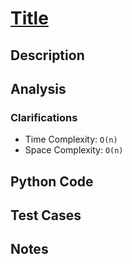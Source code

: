 # [Title](link)

## Description
## Analysis
### Clarifications

* Time Complexity: `O(n)`
* Space Complexity: `O(n)`

## Python Code

## Test Cases
## Notes